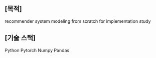 ## [목적]
recommender system modeling from scratch for implementation study 

## [기술 스택]
Python
Pytorch
Numpy
Pandas
